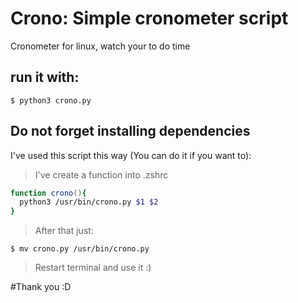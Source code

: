 # Crono: Simple cronometer script
Cronometer for linux, watch your to do time

## run it with: 
```shell
$ python3 crono.py
```
## Do not forget installing dependencies

I've used this script this way (You can do it if you want to):
> I've create a function into .zshrc

```zsh
function crono(){
  python3 /usr/bin/crono.py $1 $2
}
```
> After that just:
```shell
$ mv crono.py /usr/bin/crono.py
```
> Restart terminal and use it :)


#Thank you :D
